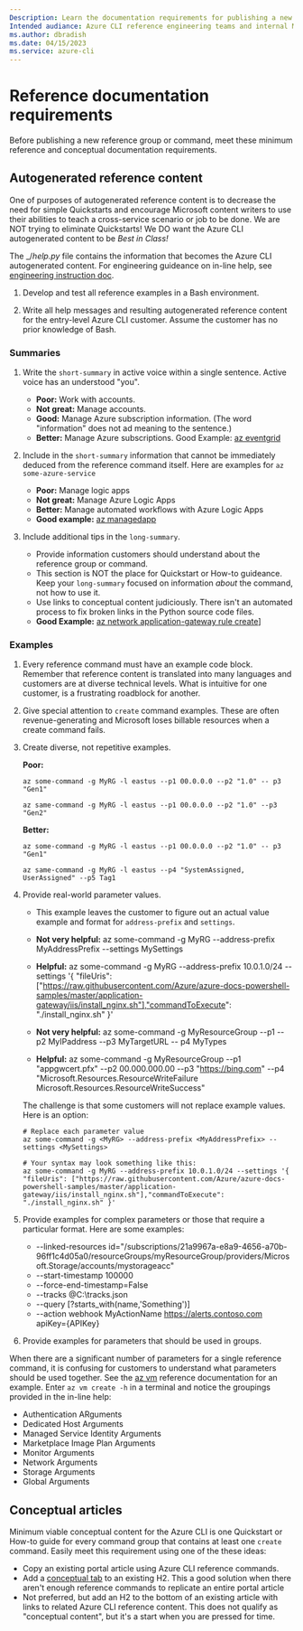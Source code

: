 ```yaml
---
Description: Learn the documentation requirements for publishing a new Azure CLI reference group or command
Intended audiance: Azure CLI reference engineering teams and internal Microsoft doc authors
ms.author: dbradish
ms.date: 04/15/2023
ms.service: azure-cli
---
```


# Reference documentation requirements

Before publishing a new reference group or command, meet these minimum reference and conceptual documentation requirements.

## Autogenerated reference content

One of purposes of autogenerated reference content is to decrease the need for simple Quickstarts and encourage Microsoft content writers to use their abilities to teach a cross-service scenario or job to be done.  We are NOT trying to eliminate Quickstarts!  We DO want the Azure CLI autogenerated content to be _Best in Class!_

The _/_help.py_ file contains the information that becomes the Azure CLI autogenerated content.  For engineering guideance on in-line help, see [engineering instruction doc]().

1. Develop and test all reference examples in a Bash environment.

1.  Write all help messages and resulting autogenerated reference content for the entry-level Azure CLI customer.  Assume the customer has no prior knowledge of Bash.

### Summaries

1. Write the `short-summary` in active voice within a single sentence.  Active voice has an understood "you".
   * **Poor:** Work with accounts.
   * **Not great:** Manage accounts.
   * **Good:** Manage Azure subscription information.  (The word "information" does not ad meaning to the sentence.)
   * **Better:** Manage Azure subscriptions.
   Good Example: [az eventgrid](https://learn.microsoft.com/en-us/cli/azure/eventgrid)

1. Include in the `short-summary` information that cannot be immediately deduced from the reference command itself.  Here are examples for `az some-azure-service`
   * **Poor:** Manage logic apps
   * **Not great:**  Manage Azure Logic Apps
   * **Better:** Manage automated workflows with Azure Logic Apps
   * **Good example:** [az managedapp](https://learn.microsoft.com/en-us/cli/azure/managedapp)

1. Include additional tips in the `long-summary`.  
   * Provide information customers should understand about the reference group or command.
   * This section is NOT the place for Quickstart or How-to guideance.  Keep your `long-summary` focused on information _about_ the command, not how to use it.
   * Use links to conceptual content judiciously.  There isn't an automated process to fix broken links in the Python source code files.
   * **Good Example:** [az network application-gateway rule create](https://learn.microsoft.com/en-us/cli/azure/network/application-gateway/rule?view=azure-cli-latest#az-network-application-gateway-rule-create)]

### Examples

1. Every reference command must have an example code block.  Remember that reference content is translated into many languages and customers are at diverse technical levels.  What is intuitive for one customer, is a frustrating roadblock for another.

1. Give special attention to `create` command examples.  These are often revenue-generating and Microsoft loses billable resources when a create command fails.

1. Create diverse, not repetitive examples.

   **Poor:**
   ```azurecli
   az some-command -g MyRG -l eastus --p1 00.0.0.0 --p2 "1.0" -- p3 "Gen1"
   ```
   ```azurecli
   az same-command -g MyRG -l eastus --p1 00.0.0.0 --p2 "1.0" --p3 "Gen2"
   ```
   
   **Better:**
   ```azurecli
   az some-command -g MyRG -l eastus --p1 00.0.0.0 --p2 "1.0" -- p3 "Gen1"
   ```
   ```azurecli
   az same-command -g MyRG -l eastus --p4 "SystemAssigned, UserAssigned" --p5 Tag1
   ```

1. Provide real-world parameter values.
   * This example leaves the customer to figure out an actual value example and format for `address-prefix` and `settings`.
   * **Not very helpful:** az some-command -g MyRG --address-prefix MyAddressPrefix --settings MySettings
   * **Helpful:** az some-command -g MyRG --address-prefix 10.0.1.0/24 --settings '{ "fileUris": ["https://raw.githubusercontent.com/Azure/azure-docs-powershell-samples/master/application-gateway/iis/install_nginx.sh"],"commandToExecute": "./install_nginx.sh" }'
   
   * **Not very helpful:** az some-command -g MyResourceGroup --p1  --p2 MyIPaddress --p3 MyTargetURL -- p4 MyTypes
   * **Helpful:** az some-command -g MyResourceGroup --p1 "appgwcert.pfx" --p2 00.000.000.00 --p3 "https://bing.com" --p4 "Microsoft.Resources.ResourceWriteFailure Microsoft.Resources.ResourceWriteSuccess"

   The challenge is that some customers will not replace example values.  Here is an option:
   ```azurecli
   # Replace each parameter value
   az some-command -g <MyRG> --address-prefix <MyAddressPrefix> --settings <MySettings>

   # Your syntax may look something like this:
   az some-command -g MyRG --address-prefix 10.0.1.0/24 --settings '{ "fileUris": ["https://raw.githubusercontent.com/Azure/azure-docs-powershell-samples/master/application-gateway/iis/install_nginx.sh"],"commandToExecute": "./install_nginx.sh" }'

   ```

1. Provide examples for complex parameters or those that require a particular format.  Here are some examples:
   * --linked-resources id="/subscriptions/21a9967a-e8a9-4656-a70b-96ff1c4d05a0/resourceGroups/myResourceGroup/providers/Microsoft.Storage/accounts/mystorageacc"
   * --start-timestamp 100000
   * --force-end-timestamp=False
   * --tracks @C:\tracks.json
   * --query [?starts_with(name,'Something')]
   * --action webhook MyActionName https://alerts.contoso.com apiKey={APIKey}


1. Provide examples for parameters that should be used in groups.

When there are a significant number of parameters for a single reference command, it is confusing for customers to understand what parameters should be used together.  See the [az vm](https://learn.microsoft.com/cli/azure/vm#az-vm-create) reference documentation for an example.  Enter `az vm create -h` in a terminal and notice the groupings provided in the in-line help:
   * Authentication ARguments
   * Dedicated Host Arguments
   * Managed Service Identity Arguments
   * Marketplace Image Plan Arguments
   * Monitor Arguments
   * Network Arguments
   * Storage Arguments
   * Global Arguments


## Conceptual articles

Minimum viable conceptual content for the Azure CLI is one Quickstart or How-to guide for every command group that contains at least one `create` command.  Easily meet this requirement using one of the these ideas:

* Copy an existing portal article using Azure CLI reference commands.
* Add a [conceptual tab](https://review.learn.microsoft.com/help/platform/validation-ref/tabbed-conceptual?branch=main) to an existing H2.  This a good solution when there aren't enough reference commands to replicate an entire portal article
* Not preferred, but add an H2 to the bottom of an existing article with links to related Azure CLI reference content.  This does not qualify as "conceptual content", but it's a start when you are pressed for time.






